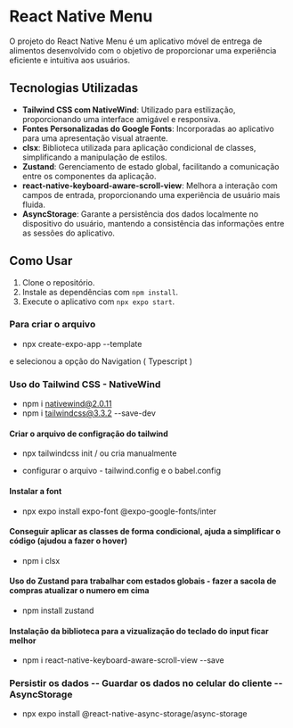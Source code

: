 # React Native Menu


O projeto do React Native Menu é um aplicativo móvel de entrega de alimentos desenvolvido com o objetivo de proporcionar uma experiência eficiente e intuitiva aos usuários.

## Tecnologias Utilizadas

- **Tailwind CSS com NativeWind**: Utilizado para estilização, proporcionando uma interface amigável e responsiva.
- **Fontes Personalizadas do Google Fonts**: Incorporadas ao aplicativo para uma apresentação visual atraente.
- **clsx**: Biblioteca utilizada para aplicação condicional de classes, simplificando a manipulação de estilos.
- **Zustand**: Gerenciamento de estado global, facilitando a comunicação entre os componentes da aplicação.
- **react-native-keyboard-aware-scroll-view**: Melhora a interação com campos de entrada, proporcionando uma experiência de usuário mais fluida.
- **AsyncStorage**: Garante a persistência dos dados localmente no dispositivo do usuário, mantendo a consistência das informações entre as sessões do aplicativo.

## Como Usar

1. Clone o repositório.
2. Instale as dependências com `npm install`.
3. Execute o aplicativo com `npx expo start`.


### Para criar o arquivo
- npx create-expo-app --template

e selecionou a opção do Navigation ( Typescript )


### Uso do Tailwind CSS  -  NativeWind
- npm i nativewind@2.0.11
- npm i tailwindcss@3.3.2 --save-dev

#### Criar o arquivo de configração do tailwind
- npx tailwindcss init   / ou cria manualmente

- configurar o arquivo - tailwind.config e o babel.config

#### Instalar a font
- npx expo install expo-font @expo-google-fonts/inter

#### Conseguir aplicar as classes de forma condicional, ajuda a simplificar o código (ajudou a fazer o hover)
- npm i clsx

#### Uso do Zustand para trabalhar com estados globais - fazer a sacola de compras atualizar o numero em cima
- npm install zustand

#### Instalação da biblioteca para a vizualização do teclado do input ficar melhor
- npm i react-native-keyboard-aware-scroll-view --save

### Persistir os dados  -- Guardar os dados no celular do cliente  -- AsyncStorage
- npx expo install @react-native-async-storage/async-storage